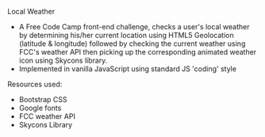 Local Weather
- A Free Code Camp front-end challenge, checks a user's local weather by determining his/her current location using HTML5 Geolocation (latitude & longitude) followed by checking the current weather using FCC's weather API then picking up the corresponding animated weather icon using Skycons library.
- Implemented in vanilla JavaScript using standard JS 'coding' style

Resources used:
- Bootstrap CSS
- Google fonts
- FCC weather API
- Skycons Library
